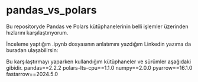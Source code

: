 # pandas_vs_polars
Bu repositoryde Pandas ve Polars kütüphanelerinin belli işlemler üzerinden hızlarını karşılaştırıyorum.

İnceleme yaptığım .ipynb dosyasının anlatımını yazdığım Linkedin yazıma da buradan ulaşabilirsin:

Bu karşılaştırmayı yaparken kullandığım kütüphaneler ve sürümler aşağıdaki gibidir.
pandas==2.2.2
polars-lts-cpu==1.1.0
numpy==2.0.0
pyarrow==16.1.0
fastarrow==2024.5.0
